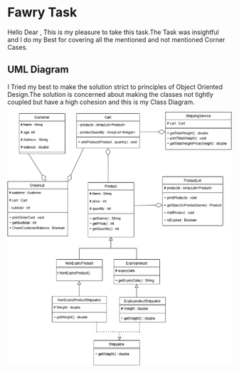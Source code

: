 # Fawry Task

Hello Dear , This is my pleasure to take this task.The Task was insightful and I do my Best for covering all the mentioned and not mentioned Corner Cases.

## UML Diagram
I Tried my best to make the solution strict to principles of Object Oriented Design.The solution is concerned about making the classes not tightly coupled but have a high cohesion and this is my Class Diagram. 


![Class Diagram](Class-Diagram.png)
